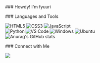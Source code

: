 <!DОCTYPE html>
<html lаng="en">
<head>
    <meta charset="UTF-8">
    <meta http-equiv="X-UA-Compatible" content="IE=edge">
    <meta name="viewport" content="width=device-width, initial-scale=1.0">
    <title>Document</title>
</head>
### Howdy! I'm fyuuri

	
###&nbsp;Languages and Tools



![HTML5](https://img.shields.io/badge/-HTML5-%23E44D27?style=for-the-badge&logo=html5&logoColor=ffffff)
![CSS3](https://img.shields.io/badge/-CSS3-%231572B6?style=for-the-badge&logo=css3)
![JavaScript](https://img.shields.io/badge/-JavaScript-%23F7DF1C?style=for-the-badge&logo=javascript&logoColor=000000&labelColor=%23F7DF1C&color=%23FFCE5A)
<br/>
![Python](https://img.shields.io/badge/Python-14354C?style=for-the-badge&logo=python&logoColor=white)
![VS Code](http://img.shields.io/badge/-VS%20Code-007ACC?style=for-the-badge&logo=visual-studio-code&logoColor=ffffff)
![Windows](https://img.shields.io/badge/Windows-0078D6?style=for-the-badge&logo=windows&logoColor=white)
![Ubuntu](https://img.shields.io/badge/Ubuntu-E95420?style=for-the-badge&logo=ubuntu&logoColor=white)
<br/>
![Anurag's GitHub stats](https://github-readme-stats.vercel.app/api?username=fyuuri&hide=contribs,prs)

###&nbsp;Connect with Me

<a href="mailto:nick.kutkin@gmail.com"><img src="https://img.shields.io/badge/-nick.kutkin@gmail.com-D14836?style=flat&logo=Gmail&logoColor=white"/></a>
